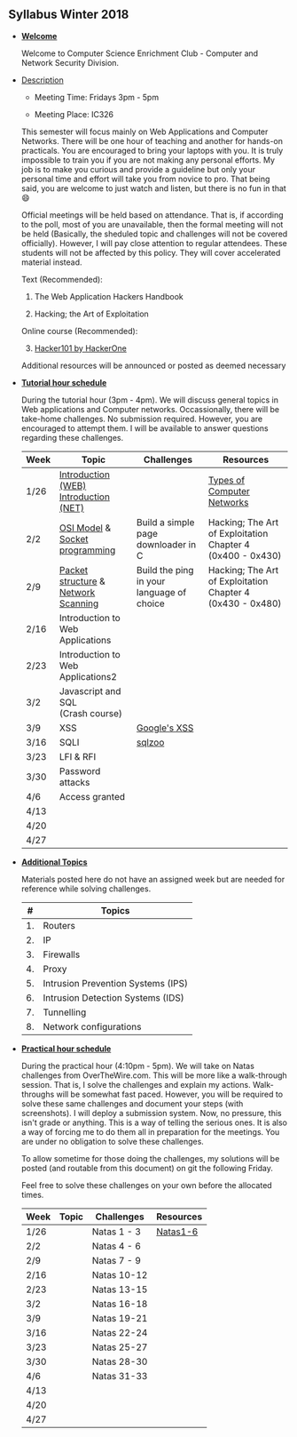 Syllabus Winter 2018
---

+   <u>**Welcome**</u>

    Welcome to Computer Science Enrichment Club - Computer and Network Security Division. 

+   <u>Description</u>

    +   Meeting Time: Fridays 3pm - 5pm

    +   Meeting Place: IC326

    This semester will focus mainly on Web Applications and Computer Networks. There will be one hour of teaching and another for hands-on practicals. You are encouraged to bring your laptops with you. It is truly impossible to train you if you are not making any personal efforts. My job is to make you curious and provide a guideline but only your personal time and effort will take you from novice to pro. That being said, you are welcome to just watch and listen, but there is no fun in that :smile:

    Official meetings will be held based on attendance. That is, if according to the poll, most of you are unavailable, then the formal meeting will not be held (Basically, the sheduled topic and challenges will not be covered officially). However, I will pay close attention to regular attendees. These students will not be affected by this policy. They will cover accelerated material instead.

    Text (Recommended):
    
    1.  The Web Application Hackers Handbook

    2.  Hacking; the Art of Exploitation

    Online course (Recommended):

    3.  [Hacker101 by HackerOne](https://www.hacker101.com)

    Additional resources will be announced or posted as deemed necessary

+   <u>**Tutorial hour schedule**</u>

    During the tutorial hour (3pm - 4pm). We will discuss general topics in Web applications and Computer networks. Occassionally, there will be take-home challenges. No submission required. However, you are encouraged to attempt them. I will be available to answer questions regarding these challenges.

    | Week | Topic| Challenges | Resources |
    |------|------|------------|-----------|
    | 1/26 | [Introduction (WEB)](WEB101/Introduction.md)<br>[Introduction (NET)](NET101/Introduction.md) | | [Types of Computer Networks](http://www.scorelift.com/resources/types-of-computer-networks.html)|
    | 2/2  | [OSI Model](NET101/OSI.md) &<br> [Socket programming](NET101/Sockets.md) | Build a simple page downloader in C | Hacking; The Art of Exploitation Chapter 4 (0x400 - 0x430)|
    | 2/9  | [Packet structure](NET101/Packets.md) &<br>[Network Scanning](NET101/Scan.md) | Build the ping <br>in your language of choice | Hacking; The Art of Exploitation Chapter 4 (0x430 - 0x480) |
    | 2/16 | Introduction to Web Applications | | |
    | 2/23 | Introduction to Web Applications2 | | |
    | 3/2  | Javascript and SQL <br> (Crash course) | | | 
    | 3/9  | XSS | [Google's XSS](https://xss-game.appspot.com) | |
    | 3/16 | SQLI | [sqlzoo](sqlzoo.net/hack) | |
    | 3/23 | LFI & RFI | | |
    | 3/30 | Password attacks | | |
    | 4/6  | Access granted |
    | 4/13 |
    | 4/20 |
    | 4/27 |

+   <u>**Additional Topics**</u>

    Materials posted here do not have an assigned week but are needed for reference while solving challenges.

    | # | Topics                             |
    |---|------------------------------------|
    | 1.| Routers                            |
    | 2.| IP                                 |
    | 3.| Firewalls                          |
    | 4.| Proxy                              |
    | 5.| Intrusion Prevention Systems (IPS) |
    | 6.| Intrusion Detection Systems (IDS)  |
    | 7.| Tunnelling                         |
    | 8.| Network configurations             |


+   <u>**Practical hour schedule**</u>

    During the practical hour (4:10pm - 5pm). We will take on Natas challenges from OverTheWire.com. This will be more like a walk-through session. That is, I solve the challenges and explain my actions. Walk-throughs will be somewhat fast paced. However, you will be required to solve these same challenges and document your steps (with screenshots). I will deploy a submission system. Now, no pressure, this isn't grade or anything. This is a way of telling the serious ones. It is also a way of forcing me to do them all in preparation for the meetings. You are under no obligation to solve these challenges.

    To allow sometime for those doing the challenges, my solutions will be posted (and routable from this document) on git the following Friday.

    Feel free to solve these challenges on your own before the allocated times.

    | Week | Topic| Challenges | Resources |
    |------|------|------------|-----------|
    | 1/26 |      | Natas 1 - 3| [Natas1-6](../../PRA/WEB-NET/Natas1-6.md) |
    | 2/2  |      | Natas 4 - 6|
    | 2/9  |      | Natas 7 - 9| 
    | 2/16 |      | Natas 10-12| |
    | 2/23 |      | Natas 13-15| |
    | 3/2  |      | Natas 16-18| | 
    | 3/9  |      | Natas 19-21|
    | 3/16 |      | Natas 22-24| |
    | 3/23 |      | Natas 25-27| |
    | 3/30 |      | Natas 28-30| |
    | 4/6  |      | Natas 31-33| |
    | 4/13 |
    | 4/20 |
    | 4/27 |

